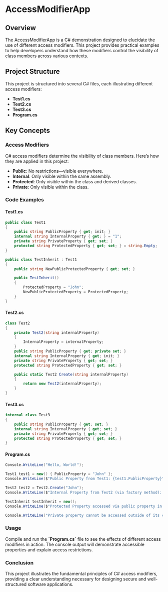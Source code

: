 # AccessModifierApp
## Overview
The AccessModifierApp is a C# demonstration designed to elucidate the use of different access modifiers. This project provides practical examples to help developers understand how these modifiers control the visibility of class members across various contexts.

## Project Structure
This project is structured into several C# files, each illustrating different access modifiers:

- **Test1.cs**
- **Test2.cs**
- **Test3.cs**
- **Program.cs**

## Key Concepts
### Access Modifiers
C# access modifiers determine the visibility of class members. Here’s how they are applied in this project:

- **Public**: No restrictions—visible everywhere.
- **Internal**: Only visible within the same assembly.
- **Protected**: Only visible within the class and derived classes.
- **Private**: Only visible within the class.

### Code Examples

#### Test1.cs

```csharp
public class Test1
{
    public string PublicProperty { get; init; }
    internal string InternalProperty { get; } = "1";
    private string PrivateProperty { get; set; }
    protected string ProtectedProperty { get; set; } = string.Empty;
}

public class TestInherit : Test1
{
    public string NewPublicProtectedProperty { get; set; }

    public TestInherit()
    {
        ProtectedProperty = "John";
        NewPublicProtectedProperty = ProtectedProperty;
    }
}
```

#### Test2.cs

```csharp
class Test2
{
    private Test2(string internalProperty)
    {
        InternalProperty = internalProperty;
    }
    public string PublicProperty { get; private set; }
    internal string InternalProperty { get; init; }
    private string PrivateProperty { get; set; }
    protected string ProtectedProperty { get; set; }

    public static Test2 Create(string internalProperty)
    {
        return new Test2(internalProperty);
    }
}
```

#### Test3.cs

```csharp
internal class Test3
{
    public string PublicProperty { get; set; }
    internal string InternalProperty { get; set; }
    private string PrivateProperty { get; set; }
    protected string ProtectedProperty { get; set; }
}
```

#### Program.cs
```csharp
Console.WriteLine("Hello, World!");

Test1 test1 = new() { PublicProperty = "John" };
Console.WriteLine($"Public Property from Test1: {test1.PublicProperty}");

Test2 test2 = Test2.Create("John");
Console.WriteLine($"Internal Property from Test2 (via factory method): {test2.InternalProperty}");

TestInherit testInherit = new();
Console.WriteLine($"Protected Property accessed via public property in TestInherit: {testInherit.NewPublicProtectedProperty}");

Console.WriteLine("Private property cannot be accessed outside of its class.");
```

### Usage

Compile and run the **\`Program.cs`** file to see the effects of different access modifiers in action. The console output will demonstrate accessible properties and explain access restrictions.

### Conclusion

This project illustrates the fundamental principles of C# access modifiers, providing a clear understanding necessary for designing secure and well-structured software applications.